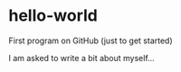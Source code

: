 # hello-world
First program on GitHub (just to get started)

I am asked to write a bit about myself...
